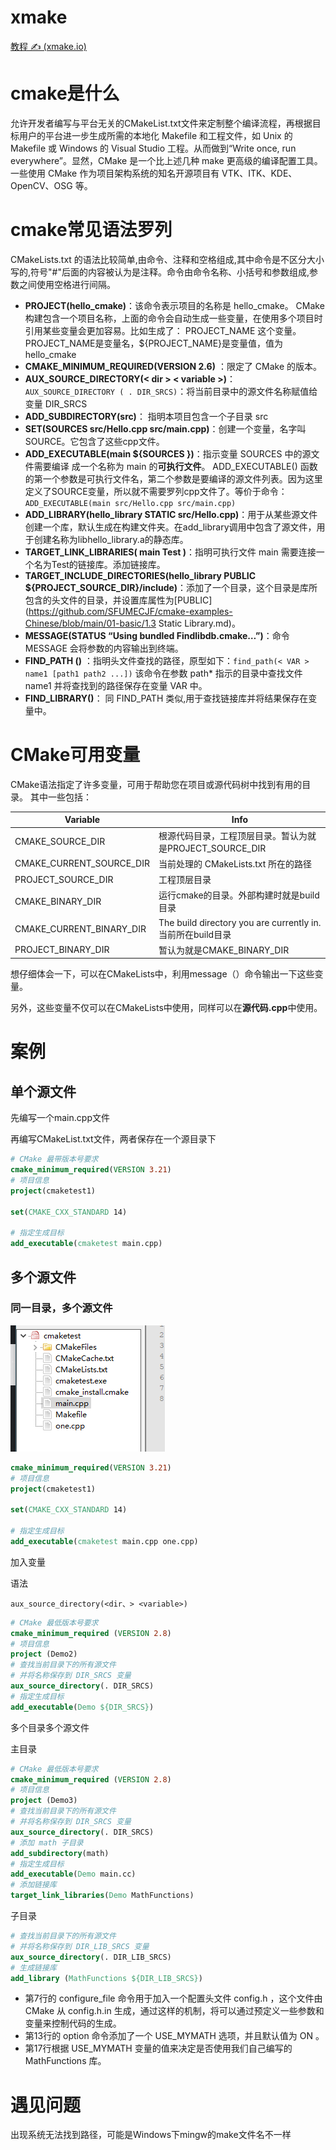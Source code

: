 # xmake

[教程 ✍️ (xmake.io)](https://xmake.io/#/zh-cn/about/course)

# cmake是什么

允许开发者编写与平台无关的CMakeList.txt文件来定制整个编译流程，再根据目标用户的平台进一步生成所需的本地化 Makefile 和工程文件，如 Unix 的 Makefile 或 Windows 的 Visual Studio 工程。从而做到“Write once, run everywhere”。显然，CMake 是一个比上述几种 make 更高级的编译配置工具。一些使用 CMake 作为项目架构系统的知名开源项目有 VTK、ITK、KDE、OpenCV、OSG 等。



# cmake常见语法罗列

CMakeLists.txt 的语法比较简单,由命令、注释和空格组成,其中命令是不区分大小写的,符号"#"后面的内容被认为是注释。命令由命令名称、小括号和参数组成,参数之间使用空格进行间隔。

- **PROJECT(hello_cmake)**：该命令表示项目的名称是 hello_cmake。
  CMake构建包含一个项目名称，上面的命令会自动生成一些变量，在使用多个项目时引用某些变量会更加容易。比如生成了： PROJECT_NAME 这个变量。
  PROJECT_NAME是变量名，${PROJECT_NAME}是变量值，值为hello_cmake
- **CMAKE_MINIMUM_REQUIRED(VERSION 2.6)** ：限定了 CMake 的版本。
- **AUX_SOURCE_DIRECTORY(< dir > < variable >)**： `AUX_SOURCE_DIRECTORY ( . DIR_SRCS)`：将当前目录中的源文件名称赋值给变量 DIR_SRCS
- **ADD_SUBDIRECTORY(src)**： 指明本项目包含一个子目录 src
- **SET(SOURCES src/Hello.cpp src/main.cpp)**：创建一个变量，名字叫SOURCE。它包含了这些cpp文件。
- **ADD_EXECUTABLE(main ${SOURCES })**：指示变量 SOURCES 中的源文件需要编译 成一个名称为 main 的**可执行文件**。 ADD_EXECUTABLE() 函数的第一个参数是可执行文件名，第二个参数是要编译的源文件列表。因为这里定义了SOURCE变量，所以就不需要罗列cpp文件了。等价于命令：`ADD_EXECUTABLE(main src/Hello.cpp src/main.cpp)`
- **ADD_LIBRARY(hello_library STATIC src/Hello.cpp)**：用于从某些源文件创建一个库，默认生成在构建文件夹。在add_library调用中包含了源文件，用于创建名称为libhello_library.a的静态库。
- **TARGET_LINK_LIBRARIES( main Test )**：指明可执行文件 main 需要连接一个名为Test的链接库。添加链接库。
- **TARGET_INCLUDE_DIRECTORIES(hello_library PUBLIC ${PROJECT_SOURCE_DIR}/include)**：添加了一个目录，这个目录是库所包含的头文件的目录，并设置库属性为[PUBLIC](https://github.com/SFUMECJF/cmake-examples-Chinese/blob/main/01-basic/1.3  Static Library.md)。
- **MESSAGE(STATUS “Using bundled Findlibdb.cmake…”)**：命令 MESSAGE 会将参数的内容输出到终端。
- **FIND_PATH ()** ：指明头文件查找的路径，原型如下：`find_path(< VAR > name1 [path1 path2 ...])` 该命令在参数 path* 指示的目录中查找文件 name1 并将查找到的路径保存在变量 VAR 中。
- **FIND_LIBRARY()**： 同 FIND_PATH 类似,用于查找链接库并将结果保存在变量中。



# CMake可用变量

CMake语法指定了许多变量，可用于帮助您在项目或源代码树中找到有用的目录。 其中一些包括：

| Variable                 | Info                                                       |
| ------------------------ | ---------------------------------------------------------- |
| CMAKE_SOURCE_DIR         | 根源代码目录，工程顶层目录。暂认为就是PROJECT_SOURCE_DIR   |
| CMAKE_CURRENT_SOURCE_DIR | 当前处理的 CMakeLists.txt 所在的路径                       |
| PROJECT_SOURCE_DIR       | 工程顶层目录                                               |
| CMAKE_BINARY_DIR         | 运行cmake的目录。外部构建时就是build目录                   |
| CMAKE_CURRENT_BINARY_DIR | The build directory you are currently in.当前所在build目录 |
| PROJECT_BINARY_DIR       | 暂认为就是CMAKE_BINARY_DIR                                 |

想仔细体会一下，可以在CMakeLists中，利用message（）命令输出一下这些变量。

另外，这些变量不仅可以在CMakeLists中使用，同样可以在**源代码.cpp**中使用。

# 案例

## 单个源文件

先编写一个main.cpp文件

再编写CMakeList.txt文件，两者保存在一个源目录下

```cmake
# CMake 最带版本号要求
cmake_minimum_required(VERSION 3.21)
# 项目信息
project(cmaketest1)

set(CMAKE_CXX_STANDARD 14)

# 指定生成目标
add_executable(cmaketest main.cpp)
```

## 多个源文件

### 同一目录，多个源文件

![image-20220412134438859](../img/image-20220412134438859.png)



```cmake
cmake_minimum_required(VERSION 3.21)
# 项目信息
project(cmaketest1)

set(CMAKE_CXX_STANDARD 14)

# 指定生成目标
add_executable(cmaketest main.cpp one.cpp)
```

加入变量

语法

`aux_source_directory(<dir、> <variable>)`

```cmake
# CMake 最低版本号要求
cmake_minimum_required (VERSION 2.8)
# 项目信息
project (Demo2)
# 查找当前目录下的所有源文件
# 并将名称保存到 DIR_SRCS 变量
aux_source_directory(. DIR_SRCS)
# 指定生成目标
add_executable(Demo ${DIR_SRCS})
```

多个目录多个源文件

主目录

```cmake
# CMake 最低版本号要求
cmake_minimum_required (VERSION 2.8)
# 项目信息
project (Demo3)
# 查找当前目录下的所有源文件
# 并将名称保存到 DIR_SRCS 变量
aux_source_directory(. DIR_SRCS)
# 添加 math 子目录
add_subdirectory(math)
# 指定生成目标
add_executable(Demo main.cc)
# 添加链接库
target_link_libraries(Demo MathFunctions)

```

子目录

```cmake
# 查找当前目录下的所有源文件
# 并将名称保存到 DIR_LIB_SRCS 变量
aux_source_directory(. DIR_LIB_SRCS)
# 生成链接库
add_library (MathFunctions ${DIR_LIB_SRCS})

```

- 第7行的 configure_file 命令用于加入一个配置头文件 config.h ，这个文件由 CMake 从 config.h.in 生成，通过这样的机制，将可以通过预定义一些参数和变量来控制代码的生成。
- 第13行的 option 命令添加了一个 USE_MYMATH 选项，并且默认值为 ON 。
- 第17行根据 USE_MYMATH 变量的值来决定是否使用我们自己编写的 MathFunctions 库。



# 遇见问题

出现系统无法找到路径，可能是Windows下mingw的make文件名不一样







